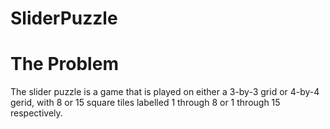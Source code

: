# SliderPuzzle
# The Problem
The slider puzzle is a game that is played on either a 3-by-3 grid or 4-by-4 gerid, with 8 or 15 square tiles labelled 1 through 8 or 1 through 15 respectively.  
